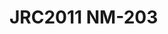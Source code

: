 <a name="material" />

# JRC2011 NM-203
<script type="application/ld+json">
  {
    "@context": "https://schema.org/",
    "@type": "ChemicalSubstance",
    "http://purl.org/dc/terms/conformsTo":
      {
        "@type": "CreativeWork",
        "@id": "https://bioschemas.org/profiles/ChemicalSubstance/0.4-RELEASE/"
      },
    "@id": "https://egonw.github.io/nanowiki/nanowiki351.html#material",
    "name": "JRC2011 NM-203",
    "sameAs": "http://127.0.0.1/mediawiki/index.php/Special:URIResolver/JRC2011_NM-2D203"
  }
</script>

